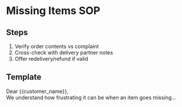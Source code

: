 # Missing Items SOP

## Steps
1. Verify order contents vs complaint
2. Cross-check with delivery partner notes
3. Offer redelivery/refund if valid

## Template
Dear {{customer_name}},  
We understand how frustrating it can be when an item goes missing...

